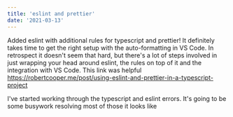 ```yaml
---
title: 'eslint and prettier'
date: '2021-03-13'
---
```


Added eslint with additional rules for typescript and prettier! It definitely takes time to get the right setup with the auto-formatting in VS Code. In retrospect it doesn't seem that hard, but there's a lot of steps involved in just wrapping your head around eslint, the rules on top of it and the integration with VS Code. This link was helpful https://robertcooper.me/post/using-eslint-and-prettier-in-a-typescript-project

I've started working through the typescript and eslint errors. It's going to be some busywork resolving most of those it looks like
